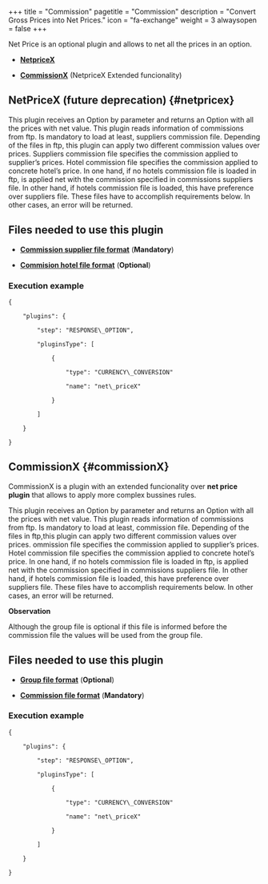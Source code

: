 +++
title = "Commission"
pagetitle = "Commission"
description = "Convert Gross Prices into Net Prices."
icon = "fa-exchange"
weight = 3
alwaysopen = false
+++

Net Price is an optional plugin and allows to net all the prices in an option.

* [**NetpriceX**](/hotelx/plugins/net-price#netpricex)

* [**CommissionX**](/hotelx/plugins/net-price#commissionX) (NetpriceX Extended funcionality)

## NetPriceX (future deprecation) {#netpricex}

This plugin receives an Option by parameter and returns an Option with all the prices with net value. This plugin reads information of commissions from ftp. Is mandatory to load at least, suppliers commission file. Depending of the files in ftp, this plugin can apply two different commission values over prices. Suppliers commission file specifies the commission applied to supplier’s prices. Hotel commission file specifies the commission applied to concrete hotel’s price. In one hand, if no hotels commission file is loaded in ftp, is applied net with the commission specified in commissions suppliers file. In other hand, if hotels commission file is loaded, this have preference over suppliers file. These files have to accomplish requirements below. In other cases, an error will be returned.

## Files needed to use this plugin

* [**Commission supplier file format**](/hotelx/plugins/format-files/net-price/commission_supplier/) (**Mandatory**)

* [**Commision hotel file format**](/hotelx/plugins/format-files/net-price/commission_old/) (**Optional**)

### Execution example

```
{

    "plugins": {

        "step": "RESPONSE\_OPTION",

        "pluginsType": [

            {

                "type": "CURRENCY\_CONVERSION"

                "name": "net\_priceX"

            }

        ]

    }

}
```

## CommissionX {#commissionX}

CommissionX is a plugin with an extended funcionality over **net price plugin** that allows to apply more complex bussines rules.

This plugin receives an Option by parameter and returns an Option with all the prices with net value. This plugin reads information of commissions from ftp. Is mandatory to load at least, commission file. Depending of the files in ftp,this plugin can apply two different commission values over prices. ommission file specifies the commission applied to supplier’s prices. Hotel commission file specifies the commission applied to concrete hotel’s price. In one hand, if no hotels commission file is loaded in ftp, is applied net with the commission specified in commissions suppliers file. In other hand, if hotels commission file is loaded, this have preference over suppliers file. These files have to accomplish requirements below. In other cases, an error will be returned.

**Observation**

Although the group file is optional if this file is informed before the commission file the values will be used from the group file.

## Files needed to use this plugin

* [**Group file format**](/hotelx/plugins/format-files/group/group/) (**Optional**)

* [**Commission file format**](/hotelx/plugins/format-files/commission/commission/) (**Mandatory**)

### Execution example

```
{

    "plugins": {

        "step": "RESPONSE\_OPTION",

        "pluginsType": [

            {

                "type": "CURRENCY\_CONVERSION"

                "name": "net\_priceX"

            }

        ]

    }

}
```